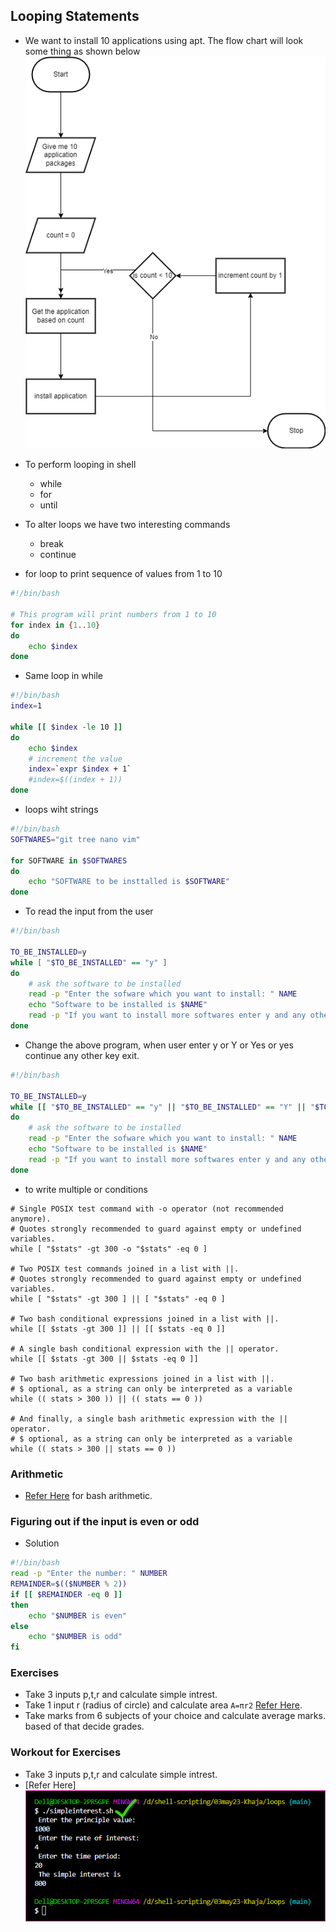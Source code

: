 Looping Statements
--------------------

* We want to install 10 applications using apt. The flow chart will look some thing as shown below
![Preview](Images/ss1.png)

* To perform looping in shell
    * while
    * for
    * until

* To alter loops we have two interesting commands
    * break
    * continue

* for loop to print sequence of values from 1 to 10
```bash
#!/bin/bash

# This program will print numbers from 1 to 10
for index in {1..10}
do
    echo $index
done
```

* Same loop in while
```bash
#!/bin/bash
index=1

while [[ $index -le 10 ]]
do
    echo $index
    # increment the value
    index=`expr $index + 1`
    #index=$((index + 1))
done
```

* loops wiht strings
```bash
#!/bin/bash
SOFTWARES="git tree nano vim"

for SOFTWARE in $SOFTWARES
do
    echo "SOFTWARE to be insttalled is $SOFTWARE"
done
```

* To read the input from the user
```bash
#!/bin/bash

TO_BE_INSTALLED=y
while [ "$TO_BE_INSTALLED" == "y" ]
do
    # ask the software to be installed
    read -p "Enter the sofware which you want to install: " NAME
    echo "Software to be installed is $NAME"
    read -p "If you want to install more softwares enter y and any other key to exit: " TO_BE_INSTALLED
done
```


* Change the above program, when user enter y or Y or Yes or yes continue any other key exit.
```bash
#!/bin/bash

TO_BE_INSTALLED=y
while [[ "$TO_BE_INSTALLED" == "y" || "$TO_BE_INSTALLED" == "Y" || "$TO_BE_INSTALLED" == "Yes" || "$TO_BE_INSTALLED" == "yes" ]]
do
    # ask the software to be installed
    read -p "Enter the sofware which you want to install: " NAME
    echo "Software to be installed is $NAME"
    read -p "If you want to install more softwares enter y and any other key to exit: " TO_BE_INSTALLED
done
```

* to write multiple or conditions

```
# Single POSIX test command with -o operator (not recommended anymore).
# Quotes strongly recommended to guard against empty or undefined variables.
while [ "$stats" -gt 300 -o "$stats" -eq 0 ]

# Two POSIX test commands joined in a list with ||.
# Quotes strongly recommended to guard against empty or undefined variables.
while [ "$stats" -gt 300 ] || [ "$stats" -eq 0 ]

# Two bash conditional expressions joined in a list with ||.
while [[ $stats -gt 300 ]] || [[ $stats -eq 0 ]]

# A single bash conditional expression with the || operator.
while [[ $stats -gt 300 || $stats -eq 0 ]]

# Two bash arithmetic expressions joined in a list with ||.
# $ optional, as a string can only be interpreted as a variable
while (( stats > 300 )) || (( stats == 0 ))

# And finally, a single bash arithmetic expression with the || operator.
# $ optional, as a string can only be interpreted as a variable
while (( stats > 300 || stats == 0 ))
```

### Arithmetic
* [Refer Here](https://ryanstutorials.net/bash-scripting-tutorial/bash-arithmetic.php) for bash arithmetic.


### Figuring out if the input is even or odd
* Solution
```bash
#!/bin/bash
read -p "Enter the number: " NUMBER
REMAINDER=$(($NUMBER % 2))
if [[ $REMAINDER -eq 0 ]]
then
    echo "$NUMBER is even"
else
    echo "$NUMBER is odd"
fi
```

### Exercises

* Take 3 inputs p,t,r and calculate simple intrest.
* Take 1 input r (radius of circle) and calculate area `A=πr2` [Refer Here](https://teachics.org/linux-shell-scripts/shell-program-to-find-the-area-of-a-circle/). 
* Take marks from 6 subjects of your choice and calculate average marks. based of that decide grades.

### Workout for Exercises

* Take 3 inputs p,t,r and calculate simple intrest.
* [Refer Here]
![Preview](Images/ss2.png)
